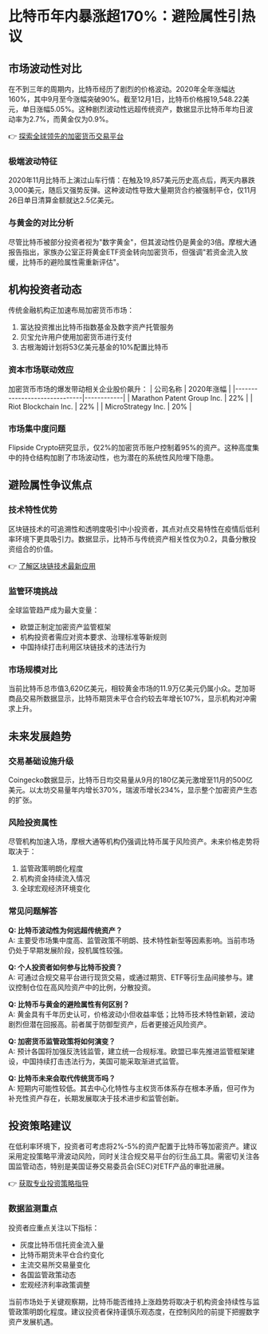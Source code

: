 # 比特币年内暴涨超170%：避险属性引热议

## 市场波动性对比
在不到三年的周期内，比特币经历了剧烈的价格波动。2020年全年涨幅达160%，其中9月至今涨幅突破90%。截至12月1日，比特币价格报19,548.22美元，单日涨幅5.05%。这种剧烈波动性远超传统资产，数据显示比特币年均日波动率为2.7%，而黄金仅为0.9%。

👉 [探索全球领先的加密货币交易平台](https://bit.ly/okx_welcome)

### 极端波动特征
2020年11月比特币上演过山车行情：在触及19,857美元历史高点后，两天内暴跌3,000美元，随后又强势反弹。这种波动性导致大量期货合约被强制平仓，仅11月26日单日清算金额就达2.5亿美元。

### 与黄金的对比分析
尽管比特币被部分投资者视为"数字黄金"，但其波动性仍是黄金的3倍。摩根大通报告指出，家族办公室正将黄金ETF资金转向加密货币，但强调"若资金流入放缓，比特币的避险属性需重新评估"。

## 机构投资者动态
传统金融机构正加速布局加密货币市场：
1. 富达投资推出比特币指数基金及数字资产托管服务
2. 贝宝允许用户使用加密货币进行支付
3. 古根海姆计划将53亿美元基金的10%配置比特币

### 资本市场联动效应
加密货币市场的爆发带动相关企业股价飙升：
| 公司名称                     | 2020年涨幅 |
|------------------------------|------------|
| Marathon Patent Group Inc.   | 22%        |
| Riot Blockchain Inc.         | 22%        |
| MicroStrategy Inc.           | 20%        |

### 市场集中度问题
Flipside Crypto研究显示，仅2%的加密货币账户控制着95%的资产。这种高度集中的持仓结构加剧了市场波动性，也为潜在的系统性风险埋下隐患。

## 避险属性争议焦点
### 技术特性优势
区块链技术的可追溯性和透明度吸引中小投资者，其点对点交易特性在疫情后低利率环境下更具吸引力。数据显示，比特币与传统资产相关性仅为0.2，具备分散投资组合的价值。

👉 [了解区块链技术最新应用](https://bit.ly/okx_welcome)

### 监管环境挑战
全球监管趋严成为最大变量：
- 欧盟正制定加密资产监管框架
- 机构投资者需应对资本要求、治理标准等新规则
- 中国持续打击利用区块链技术的违法行为

### 市场规模对比
当前比特币总市值3,620亿美元，相较黄金市场的11.9万亿美元仍属小众。芝加哥商品交易所数据显示，比特币期货未平仓合约较去年增长107%，显示机构对冲需求上升。

## 未来发展趋势
### 交易基础设施升级
Coingecko数据显示，比特币日均交易量从9月的180亿美元激增至11月的500亿美元。以太坊交易量年内增长370%，瑞波币增长234%，显示整个加密资产生态的扩张。

### 风险投资属性
尽管机构加速入场，摩根大通等机构仍强调比特币属于风险资产。未来价格走势将取决于：
1. 监管政策明朗化程度
2. 机构资金持续流入情况
3. 全球宏观经济环境变化

### 常见问题解答

**Q: 比特币波动性为何远超传统资产？**  
A: 主要受市场集中度高、监管政策不明朗、技术特性新型等因素影响。当前市场仍处于早期发展阶段，投机属性较强。

**Q: 个人投资者如何参与比特币投资？**  
A: 可通过合规交易平台进行现货交易，或通过期货、ETF等衍生品间接参与。建议控制仓位在高风险资产中的比例，分散投资。

**Q: 比特币与黄金的避险属性有何区别？**  
A: 黄金具有千年历史认可，价格波动小但收益率低；比特币技术特性新颖，波动剧烈但潜在回报高。前者属于防御型资产，后者更接近风险资产。

**Q: 加密货币监管政策将如何演变？**  
A: 预计各国将加强反洗钱监管，建立统一合规标准。欧盟已率先推进监管框架建设，中国持续打击违法行为，美国可能采取渐进式监管。

**Q: 比特币未来会取代传统货币吗？**  
A: 短期内可能性较低。其去中心化特性与主权货币体系存在根本矛盾，但可作为补充性资产存在，长期发展取决于技术进步和监管创新。

## 投资策略建议
在低利率环境下，投资者可考虑将2%-5%的资产配置于比特币等加密资产。建议采用定投策略平滑波动风险，同时关注合规交易平台的衍生品工具。需密切关注各国监管动态，特别是美国证券交易委员会(SEC)对ETF产品的审批进展。

👉 [获取专业投资策略指导](https://bit.ly/okx_welcome)

### 数据监测重点
投资者应重点关注以下指标：
- 灰度比特币信托资金流入量
- 比特币期货未平仓合约变化
- 主流交易所交易量变化
- 各国监管政策动态
- 宏观经济利率政策调整

当前市场处于关键观察期，比特币能否维持上涨趋势将取决于机构资金持续性与监管政策明朗化程度。建议投资者保持谨慎乐观态度，在控制风险的前提下把握数字资产发展机遇。